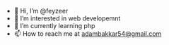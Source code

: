 - 👋 Hi, I’m @feyzeer
- 👀 I’m interested in web developemnt
- 🌱 I’m currently learning php
- 📫 How to reach me at adambakkar54@gmail.com 


